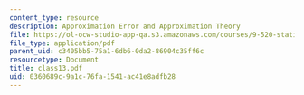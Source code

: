 ```yaml
---
content_type: resource
description: Approximation Error and Approximation Theory
file: https://ol-ocw-studio-app-qa.s3.amazonaws.com/courses/9-520-statistical-learning-theory-and-applications-spring-2003/0360689c9a1c76fa1541ac41e8adfb28_class13.pdf
file_type: application/pdf
parent_uid: c3405bb5-75a1-6db6-0da2-86904c35ff6c
resourcetype: Document
title: class13.pdf
uid: 0360689c-9a1c-76fa-1541-ac41e8adfb28
---
```

